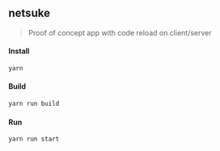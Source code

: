 ## netsuke
> Proof of concept app with code reload on client/server

#### Install
```sh
yarn
```

#### Build
```sh
yarn run build
```

#### Run
```sh
yarn run start
```
